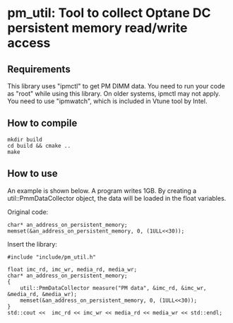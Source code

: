 # pm_util: Tool to collect Optane DC persistent memory read/write access

## Requirements

This library uses "ipmctl" to get PM DIMM data. You need to run your code as "root" while using this library. On older systems, ipmctl may not apply. You need to use "ipmwatch", which is included in Vtune tool by Intel.

## How to compile

```
mkdir build
cd build && cmake ..
make
```

## How to use
An example is shown below. A program writes 1GB. By creating a util::PmmDataCollector object, the data will be loaded in the float variables.

Original code:

```
char* an_address_on_persistent_memory;    
memset(&an_address_on_persistent_memory, 0, (1ULL<<30));
```
Insert the library:
```
#include "include/pm_util.h"

float imc_rd, imc_wr, media_rd, media_wr;
char* an_address_on_persistent_memory;
{
    util::PmmDataCollector measure("PM data", &imc_rd, &imc_wr, &media_rd, &media_wr);
    memset(&an_address_on_persistent_memory, 0, (1ULL<<30));
}
std::cout <<  imc_rd << imc_wr << media_rd << media_wr << std::endl;
```
